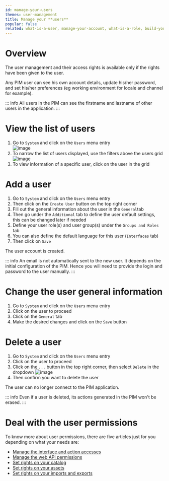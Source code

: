 ```yaml
---
id: manage-your-users
themes: user-management
title: Manage your **users**
popular: false
related: what-is-a-user, manage-your-account, what-is-a-role, build-your-user-roles, build-your-user-groups, what-is-a-user-group
---
```


# Overview

The user management and their access rights is available only if the rights have been given to the user.

Any PIM user can see his own account details, update his/her password, and set his/her preferences (eg working environment for locale and channel for example).

::: info
All users in the PIM can see the firstname and lastname of other users in the application.
:::

# View the list of users

1.  Go to `System` and click on the `Users` menu entry  
    ![image](../img/System_Users.png)
1.  To narrow the list of users displayed, use the filters above the users grid
    ![image](../img/System_Users_filters.png)
1.  To view information of a specific user, click on the user in the grid

# Add a user

1. Go to `System` and click on the `Users` menu entry
1. Then click on the `Create User` button on the top right corner
1. Fill out the general information about the user in the `General`tab
1. Then go under the `Additional` tab to define the user default settings, this can be changed later if needed
1. Define your user role(s) and user group(s) under the `Groups and Roles` tab
1. You can also define the default language for this user (`Interfaces` tab)
1. Then click on `Save`

The user account is created.

::: info
An email is not automatically sent to the new user. It depends on the initial configuration of the PIM. Hence you will need to provide the login and password to the user manually.
:::

# Change the user general information

1. Go to `System` and click on the `Users` menu entry
1. Click on the user to proceed
1. Click on the `General` tab
1. Make the desired changes and click on the `Save` button

# Delete a user

1. Go to `System` and click on the `Users` menu entry
2. Click on the user to proceed
1. Click on the `...` button in the top right corner, then select `Delete` in the dropdown
  ![image](../img/System_DeleteUsers.gif)
1. Then confirm you want to delete the user

The user can no longer connect to the PIM application.

::: info
Even if a user is deleted, its actions generated in the PIM won't be erased.
:::

# Deal with the user permissions

To know more about user permissions, there are five articles just for you depending on what your needs are: 
- [Manage the interface and action accesses](manage-the-interface-and-actions-accesses.html)
- [Manage the web API permissions](manage-the-web-api-permissions.html)
- [Set rights on your catalog](access-rights-on-products.html)
- [Set rights on your assets](access-rights-on-assets.html)
- [Set rights on your imports and exports](access-rights-on-imports-exports.html)

